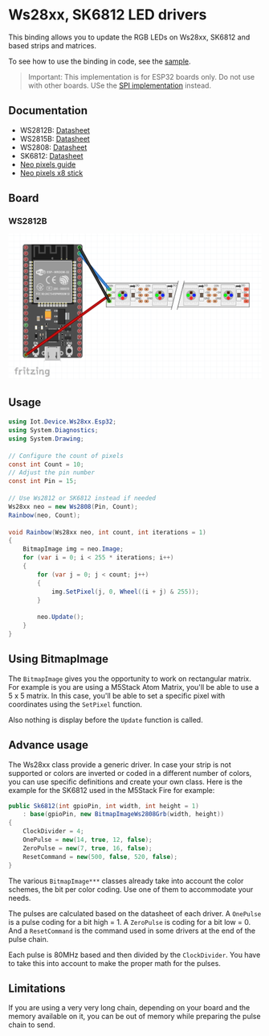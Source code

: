 ﻿# Ws28xx, SK6812 LED drivers

This binding allows you to update the RGB LEDs on Ws28xx, SK6812 and based strips and matrices.

To see how to use the binding in code, see the [sample](samples/Program.cs).

> Important: This implementation is for ESP32 boards only. Do not use with other boards. USe the [SPI implementation](../Ws28xx/README.md) instead.

## Documentation

* WS2812B: [Datasheet](https://cdn-shop.adafruit.com/datasheets/WS2812B.pdf)
* WS2815B: [Datasheet](http://www.world-semi.com/DownLoadFile/138)
* WS2808: [Datasheet](https://datasheetspdf.com/pdf-file/806051/Worldsemi/WS2801/1)
* SK6812: [Datasheet](https://cdn-shop.adafruit.com/product-files/2757/p2757_SK6812RGBW_REV01.pdf)
* [Neo pixels guide](https://learn.adafruit.com/adafruit-neopixel-uberguide)
* [Neo pixels x8 stick](https://www.adafruit.com/product/1426)

## Board

### WS2812B

![image](./WS2812B.png)

## Usage

```csharp
using Iot.Device.Ws28xx.Esp32;
using System.Diagnostics;
using System.Drawing;

// Configure the count of pixels
const int Count = 10;
// Adjust the pin number
const int Pin = 15;

// Use Ws2812 or SK6812 instead if needed
Ws28xx neo = new Ws2808(Pin, Count);
Rainbow(neo, Count);

void Rainbow(Ws28xx neo, int count, int iterations = 1)
{
    BitmapImage img = neo.Image;
    for (var i = 0; i < 255 * iterations; i++)
    {
        for (var j = 0; j < count; j++)
        {            
            img.SetPixel(j, 0, Wheel((i + j) & 255));
        }

        neo.Update();
    }
}
```

## Using BitmapImage

The `BitmapImage` gives you the opportunity to work on rectangular matrix. For example is you are using a M5Stack Atom Matrix, you'll be able to use a 5 x 5 matrix. In this case, you'll be able to set a specific pixel with coordinates using the `SetPixel` function.

Also nothing is display before the `Update` function is called.

## Advance usage

The Ws28xx class provide a generic driver. In case your strip is not supported or colors are inverted or coded in a different number of colors, you can use specific definitions and create your own class. Here is the example for the SK6812 used in the M5Stack Fire for example:

```csharp
public Sk6812(int gpioPin, int width, int height = 1)
    : base(gpioPin, new BitmapImageWs2808Grb(width, height))
{
    ClockDivider = 4;
    OnePulse = new(14, true, 12, false);
    ZeroPulse = new(7, true, 16, false);
    ResetCommand = new(500, false, 520, false);
}
```

The various `BitmapImage***` classes already take into account the color schemes, the bit per color coding. Use one of them to accommodate your needs.

The pulses are calculated based on the datasheet of each driver. A `OnePulse` is a pulse coding for a bit high = 1. A `ZeroPulse` is coding for a bit low = 0. And a `ResetCommand` is the command used in some drivers at the end of the pulse chain.

Each pulse is 80MHz based and then divided by the `ClockDivider`. You have to take this into account to make the proper math for the pulses.

## Limitations

If you are using a very very long chain, depending on your board and the memory available on it, you can be out of memory while preparing the pulse chain to send.
